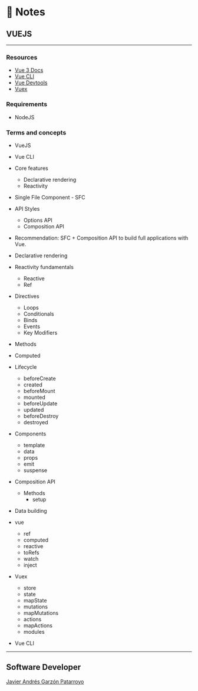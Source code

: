 # :memo: Notes
## VUEJS
- - -
### Resources
* [Vue 3 Docs](https://vuejs.org/guide/introduction.html)
* [Vue CLI](https://cli.vuejs.org/)
* [Vue Devtools](https://devtools.vuejs.org/)
* [Vuex](https://vuex.vuejs.org/)
### Requirements
* NodeJS
### Terms and concepts
* VueJS
* Vue CLI
* Core features
  - Declarative rendering
  - Reactivity
* Single File Component - SFC
* API Styles
  - Options API
  - Composition API
* Recommendation: SFC + Composition API to build full applications with Vue.
* Declarative rendering
* Reactivity fundamentals
  - Reactive
  - Ref

* Directives
  - Loops
  - Conditionals
  - Binds
  - Events
  - Key Modifiers

* Methods
* Computed

* Lifecycle
  - beforeCreate
  - created
  - beforeMount
  - mounted
  - beforeUpdate
  - updated
  - beforeDestroy
  - destroyed

* Components
  - template
  - data
  - props
  - emit
  - suspense

* Composition API
  * Methods
    - setup

* Data building

* vue
  - ref
  - computed
  - reactive
  - toRefs
  - watch
  - inject

* Vuex
  - store
  - state
  - mapState
  - mutations
  - mapMutations
  - actions
  - mapActions
  - modules

* Vue CLI

- - -
## Software Developer
[Javier Andrés Garzón Patarroyo](https://javierandresgp.com)
